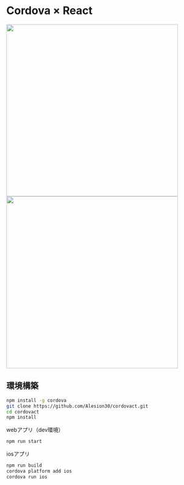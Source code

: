 # Cordova × React

<img height="450" src="https://user-images.githubusercontent.com/50891407/130439395-b3bd1099-86c1-45d0-9c04-0e6ea8f1c6ad.png" /><img height="450" src="https://user-images.githubusercontent.com/50891407/130439663-b89f97ca-ce1c-4ff0-a986-4f97fa2ab0aa.png" />


## 環境構築

```bash
npm install -g cordova
git clone https://github.com/Alesion30/cordovact.git
cd cordovact
npm install
```

webアプリ（dev環境）
```bash
npm run start
```

iosアプリ
```bash
npm run build
cordova platform add ios
cordova run ios
```
